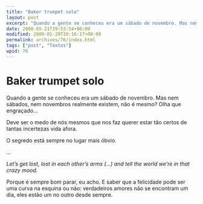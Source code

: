 ```yaml
---
title: "Baker trumpet solo"
layout: post
excerpt: "Quando a gente se conheceu era um sábado de novembro. Mas nem sábados, nem novembros realmente existem, não é mesmo? Olha que engraçado… Deve ser o medo de nós mesmos que nos faz querer estar tão certos de tantas incertezas vida afora. O segredo está sempre no lugar mais óbvio. … Let’s get lost, lost […]"
date: 2008-05-21T19:53:54+00:00
modified: 2009-01-29T19:16:17+00:00
permalink: archives/76/index.html
tags: ["post", "Textos"]
wpid: 76
---
```


# Baker trumpet solo

Quando a gente se conheceu era um sábado de novembro. Mas nem sábados, nem novembros realmente existem, não é mesmo? Olha que engraçado…

Deve ser o medo de nós mesmos que nos faz querer estar tão certos de tantas incertezas vida afora.

O segredo está sempre no lugar mais óbvio.

…

*Let’s get lost, lost in each other’s arms (…) and tell the world we’re in that crazy mood.*

Porque é sempre bom parar, eu acho. E saber que a felicidade pode ser uma curva na esquina ou não: verdadeiros amores não se encontram um dia, eles estão um no outro desde sempre.
